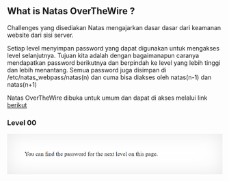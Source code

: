 ## What is Natas OverTheWire ?

Challenges yang disediakan Natas mengajarkan dasar dasar dari keamanan website dari sisi server.

Setiap level menyimpan password yang dapat digunakan untuk mengakses level selanjutnya. Tujuan kita adalah dengan bagaimanapun caranya mendapatkan password berikutnya dan berpindah ke level yang lebih tinggi dan lebih menantang. Semua password juga disimpan di /etc/natas_webpass/natas(n) dan cuma bisa diakses oleh natas(n-1) dan natas(n+1)

Natas OverTheWire dibuka untuk umum dan dapat di akses melalui link [berikut](https://overthewire.org/wargames/natas/)

### Level 00

![Image](img/natas0/soal.PNG)
